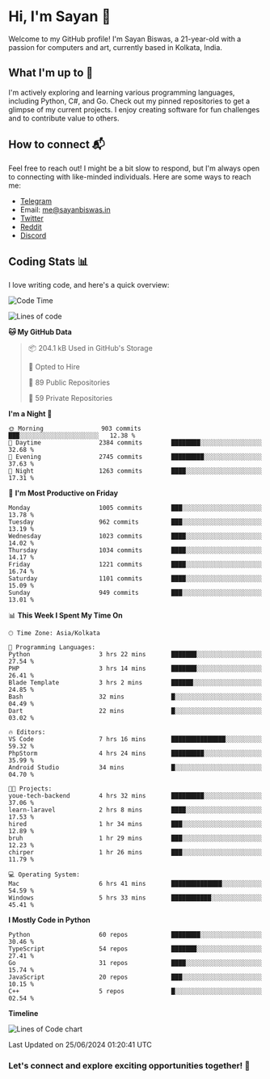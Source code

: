 # Hi, I'm Sayan 👋

Welcome to my GitHub profile! I'm Sayan Biswas, a 21-year-old with a passion for computers and art, currently based in Kolkata, India.

## What I'm up to 🚀

I'm actively exploring and learning various programming languages, including Python, C#, and Go. Check out my pinned repositories to get a glimpse of my current projects. I enjoy creating software for fun challenges and to contribute value to others.

## How to connect 📬

Feel free to reach out! I might be a bit slow to respond, but I'm always open to connecting with like-minded individuals. Here are some ways to reach me:

- [Telegram](https://t.me/dank_as_fuck)
- Email: [me@sayanbiswas.in](mailto:me@sayanbiswas.in)
- [Twitter](https://twitter.com/TheDankDel)
- [Reddit](https://www.reddit.com/user/dank_as_fuck_/)
- [Discord](https://discordapp.com/users/506536929152466945)

## Coding Stats 📊

I love writing code, and here's a quick overview:

<!--START_SECTION:waka-->
![Code Time](http://img.shields.io/badge/Code%20Time-1%2C638%20hrs%2051%20mins-blue)

![Lines of code](https://img.shields.io/badge/From%20Hello%20World%20I%27ve%20Written-5.7%20million%20lines%20of%20code-blue)

**🐱 My GitHub Data** 

> 📦 204.1 kB Used in GitHub's Storage 
 > 
> 💼 Opted to Hire
 > 
> 📜 89 Public Repositories 
 > 
> 🔑 59 Private Repositories 
 > 
**I'm a Night 🦉** 

```text
🌞 Morning                903 commits         ███░░░░░░░░░░░░░░░░░░░░░░   12.38 % 
🌆 Daytime                2384 commits        ████████░░░░░░░░░░░░░░░░░   32.68 % 
🌃 Evening                2745 commits        █████████░░░░░░░░░░░░░░░░   37.63 % 
🌙 Night                  1263 commits        ████░░░░░░░░░░░░░░░░░░░░░   17.31 % 
```
📅 **I'm Most Productive on Friday** 

```text
Monday                   1005 commits        ███░░░░░░░░░░░░░░░░░░░░░░   13.78 % 
Tuesday                  962 commits         ███░░░░░░░░░░░░░░░░░░░░░░   13.19 % 
Wednesday                1023 commits        ████░░░░░░░░░░░░░░░░░░░░░   14.02 % 
Thursday                 1034 commits        ████░░░░░░░░░░░░░░░░░░░░░   14.17 % 
Friday                   1221 commits        ████░░░░░░░░░░░░░░░░░░░░░   16.74 % 
Saturday                 1101 commits        ████░░░░░░░░░░░░░░░░░░░░░   15.09 % 
Sunday                   949 commits         ███░░░░░░░░░░░░░░░░░░░░░░   13.01 % 
```


📊 **This Week I Spent My Time On** 

```text
🕑︎ Time Zone: Asia/Kolkata

💬 Programming Languages: 
Python                   3 hrs 22 mins       ███████░░░░░░░░░░░░░░░░░░   27.54 % 
PHP                      3 hrs 14 mins       ███████░░░░░░░░░░░░░░░░░░   26.41 % 
Blade Template           3 hrs 2 mins        ██████░░░░░░░░░░░░░░░░░░░   24.85 % 
Bash                     32 mins             █░░░░░░░░░░░░░░░░░░░░░░░░   04.49 % 
Dart                     22 mins             █░░░░░░░░░░░░░░░░░░░░░░░░   03.02 % 

🔥 Editors: 
VS Code                  7 hrs 16 mins       ███████████████░░░░░░░░░░   59.32 % 
PhpStorm                 4 hrs 24 mins       █████████░░░░░░░░░░░░░░░░   35.99 % 
Android Studio           34 mins             █░░░░░░░░░░░░░░░░░░░░░░░░   04.70 % 

🐱‍💻 Projects: 
youe-tech-backend        4 hrs 32 mins       █████████░░░░░░░░░░░░░░░░   37.06 % 
learn-laravel            2 hrs 8 mins        ████░░░░░░░░░░░░░░░░░░░░░   17.53 % 
hired                    1 hr 34 mins        ███░░░░░░░░░░░░░░░░░░░░░░   12.89 % 
bruh                     1 hr 29 mins        ███░░░░░░░░░░░░░░░░░░░░░░   12.23 % 
chirper                  1 hr 26 mins        ███░░░░░░░░░░░░░░░░░░░░░░   11.79 % 

💻 Operating System: 
Mac                      6 hrs 41 mins       ██████████████░░░░░░░░░░░   54.59 % 
Windows                  5 hrs 33 mins       ███████████░░░░░░░░░░░░░░   45.41 % 
```

**I Mostly Code in Python** 

```text
Python                   60 repos            ████████░░░░░░░░░░░░░░░░░   30.46 % 
TypeScript               54 repos            ███████░░░░░░░░░░░░░░░░░░   27.41 % 
Go                       31 repos            ████░░░░░░░░░░░░░░░░░░░░░   15.74 % 
JavaScript               20 repos            ███░░░░░░░░░░░░░░░░░░░░░░   10.15 % 
C++                      5 repos             █░░░░░░░░░░░░░░░░░░░░░░░░   02.54 % 
```



**Timeline**

![Lines of Code chart](https://raw.githubusercontent.com/Dank-del/Dank-del/main/assets/bar_graph.png)


 Last Updated on 25/06/2024 01:20:41 UTC
<!--END_SECTION:waka-->

### Let's connect and explore exciting opportunities together! 🚀
